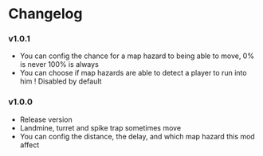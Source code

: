 # Changelog

### v1.0.1

- You can config the chance for a map hazard to being able to move, 0% is never 100% is always
- You can choose if map hazards are able to detect a player to run into him ! Disabled by default

### v1.0.0
- Release version
- Landmine, turret and spike trap sometimes move
- You can config the distance, the delay, and which map hazard this mod affect